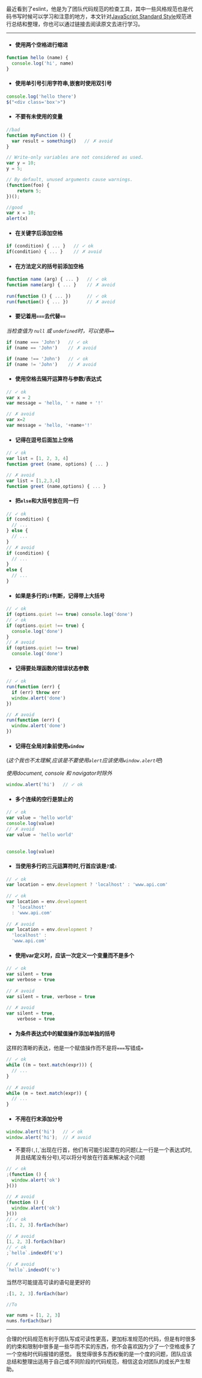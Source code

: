 <!-- toc -->

最近看到了eslint，他是为了团队代码规范的检查工具，其中一些风格规范也是代码书写时候可以学习和注意的地方，本文针对[JavaScript Standard Style](http://standardjs.com/rules.html#javascript-standard-style)规范进行总结和整理，你也可以通过链接去阅读原文去进行学习。

---

* #### 使用两个空格进行缩进


``` javascript
function hello (name) {
  console.log('hi', name)
}
```

* #### 使用单引号引用字符串,嵌套时使用双引号

``` javascript
console.log('hello there')
$("<div class='box'>")
```

* #### 不要有未使用的变量

``` javascript
//bad
function myFunction () {
  var result = something()   // ✗ avoid 
}

// Write-only variables are not considered as used.
var y = 10;
y = 5;

// By default, unused arguments cause warnings.
(function(foo) {
    return 5;
})();

//good
var x = 10;
alert(x)
```

<!--more-->

* #### 在关键字后添加空格

``` javascript
if (condition) { ... }   // ✓ ok 
if(condition) { ... }    // ✗ avoid 
```

* #### 在方法定义的括号前添加空格

``` javascript
function name (arg) { ... }   // ✓ ok 
function name(arg) { ... }    // ✗ avoid 
 
run(function () { ... })      // ✓ ok 
run(function() { ... })       // ✗ avoid 
```

* #### 要记着用`===`去代替`==`

*当检查值为 `null` 或 `undefined`时，可以使用`==`*

``` javascript
if (name === 'John')   // ✓ ok 
if (name == 'John')    // ✗ avoid 

if (name !== 'John')   // ✓ ok 
if (name != 'John')    // ✗ avoid 
```

* #### 使用空格去隔开运算符与参数/表达式

``` javascript
// ✓ ok 
var x = 2
var message = 'hello, ' + name + '!'

// ✗ avoid 
var x=2
var message = 'hello, '+name+'!'
```

* #### 记得在逗号后面加上空格

``` javascript
// ✓ ok 
var list = [1, 2, 3, 4]
function greet (name, options) { ... }

// ✗ avoid 
var list = [1,2,3,4]
function greet (name,options) { ... }
```

* #### 把`else`和大括号放在同一行

``` javascript
// ✓ ok 
if (condition) {
  // ... 
} else {
  // ... 
}
// ✗ avoid 
if (condition) {
  // ... 
}
else {
  // ... 
}
```

* #### 如果是多行的`if`判断，记得带上大括号

``` javascript
// ✓ ok 
if (options.quiet !== true) console.log('done')
// ✓ ok 
if (options.quiet !== true) {
  console.log('done')
}
// ✗ avoid 
if (options.quiet !== true)
  console.log('done')
```

* #### 记得要处理函数的错误状态参数

``` javascript
// ✓ ok 
run(function (err) {
  if (err) throw err
  window.alert('done')
})

// ✗ avoid 
run(function (err) {
  window.alert('done')
})
```

* #### 记得在全局对象前使用`window`  

(*这个我也不太理解,应该是不要使用`alert`应该使用`window.alert`吧*)

*使用document, console 和 navigator时除外*

``` javascript
window.alert('hi')   // ✓ ok 
```

* #### 多个连续的空行是禁止的

``` javascript
// ✓ ok 
var value = 'hello world'
console.log(value)
// ✗ avoid 
var value = 'hello world'
 
 
console.log(value)
```

* #### 当使用多行的三元运算符时,行首应该是`?`或`:`

``` javascript
// ✓ ok 
var location = env.development ? 'localhost' : 'www.api.com'
 
// ✓ ok 
var location = env.development
  ? 'localhost'
  : 'www.api.com'
 
// ✗ avoid 
var location = env.development ?
  'localhost' :
  'www.api.com'
```

* #### 使用var定义时，应该一次定义一个变量而不是多个

``` javascript
// ✓ ok 
var silent = true
var verbose = true
 
// ✗ avoid 
var silent = true, verbose = true
 
// ✗ avoid 
var silent = true,
    verbose = true
```

* #### 为条件表达式中的赋值操作添加单独的括号

这样的清晰的表达，他是一个赋值操作而不是将`===`写错成`=`

``` javascript
// ✓ ok 
while ((m = text.match(expr))) {
  // ... 
}
 
// ✗ avoid 
while (m = text.match(expr)) {
  // ... 
}
```

* #### 不用在行末添加分号

``` javascript
window.alert('hi')   // ✓ ok 
window.alert('hi');  // ✗ avoid 
```

* 不要将`(`,`[`,`出现在行首，他们有可能引起潜在的问题(上一行是一个表达式时,并且结尾没有分号),可以将分号放在行首来解决这个问题

``` javascript
// ✓ ok 
;(function () {
  window.alert('ok')
}())
 
// ✗ avoid 
(function () {
  window.alert('ok')
}())
// ✓ ok 
;[1, 2, 3].forEach(bar)
 
// ✗ avoid 
[1, 2, 3].forEach(bar)
// ✓ ok 
;`hello`.indexOf('o')
 
// ✗ avoid 
`hello`.indexOf('o')
```

当然尽可能提高可读的语句是更好的

``` javascript
;[1, 2, 3].forEach(bar)

//To

var nums = [1, 2, 3]
nums.forEach(bar)
```

---

合理的代码规范有利于团队写成可读性更高，更加标准规范的代码，但是有时很多的约束和限制中很多是一些华而不实的东西，你不会喜欢因为少了一个空格或多了一个空格时代码报错的感觉。
我觉得很多东西权衡的是一个度的问题，团队应该总结和整理出适用于自己或不同阶段的代码规范，相信这会对团队的成长产生帮助。







